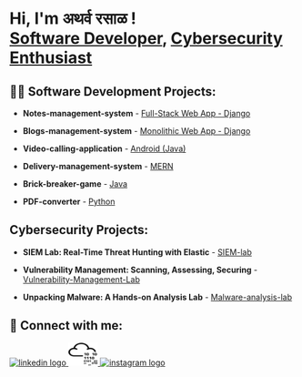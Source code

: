<h1>Hi, I'm अथर्व रसाळ ! <br/><a href="https://www.linkedin.com/in/atharva-rasal/">Software Developer</a>, <a href="https://www.linkedin.com/in/atharva-rasal/">Cybersecurity Enthusiast</a></h1>




<h2>👨‍💻 Software Development Projects:</h2>

- <b>Notes-management-system</b> - [Full-Stack Web App - Django](https://github.com/AtharvaRasal/Django-react)

- <b>Blogs-management-system</b> - [Monolithic Web App - Django](https://github.com/AtharvaRasal/SIEM-lab)

- <b>Video-calling-application</b> - [Android (Java)](https://github.com/AtharvaRasal/Video-calling-application)

- <b>Delivery-management-system</b> - [MERN](https://github.com/AtharvaRasal/Pizza-delivery-application)

- <b>Brick-breaker-game</b> - [Java](https://github.com/AtharvaRasal/brick-breaker-game)

- <b>PDF-converter</b> - [Python](https://github.com/AtharvaRasal/pdf-converter)

<h2> Cybersecurity Projects:</h2>

- <b>SIEM Lab: Real-Time Threat Hunting with Elastic</b> - [SIEM-lab](https://github.com/AtharvaRasal/SIEM-lab)
    
- <b>Vulnerability Management: Scanning, Assessing, Securing</b> - [Vulnerability-Management-Lab](https://github.com/AtharvaRasal/Vulnerability-Management-Lab-Nessus) 
  
- <b>Unpacking Malware: A Hands-on Analysis Lab</b> - [Malware-analysis-lab](https://github.com/AtharvaRasal/Malware-analysis-lab)
  






<h2> 🤳 Connect with me:</h2>


<div align="left">
  <a href="https://www.linkedin.com/in/atharva-rasal/" target="_blank">
    <img src="https://raw.githubusercontent.com/maurodesouza/profile-readme-generator/master/src/assets/icons/social/linkedin/default.svg" width="52" height="40" alt="linkedin logo"  />
  </a>
  <a href="https://tryhackme.com/p/atharva.rasal200" target="_blank">
    <img src="https://raw.githubusercontent.com/maurodesouza/profile-readme-generator/master/src/assets/icons/social/tryhackme/default.svg" width="52" height="40" alt="tryhackme logo"  />
  </a>
  <a href="https://www.instagram.com/_atharvarasal/" target="_blank">
    <img src="https://raw.githubusercontent.com/maurodesouza/profile-readme-generator/master/src/assets/icons/social/instagram/default.svg" width="52" height="40" alt="instagram logo"  />
  </a>
</div>

###


